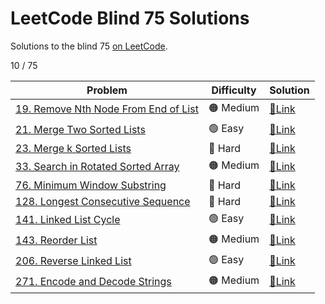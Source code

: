 # LeetCode Blind 75 Solutions
Solutions to the blind 75 [on LeetCode](https://leetcode.com/discuss/general-discussion/460599/blind-75-leetcode-questions).

10 / 75

| Problem | Difficulty | Solution |
| --- | --- | --- |
| [19. Remove Nth Node From End of List](https://leetcode.com/problems/remove-nth-node-from-end-of-list/) | 🟠 Medium | [🔗Link](019-remove-nth-node-from-end-of-list) |
| [21. Merge Two Sorted Lists](https://leetcode.com/problems/merge-two-sorted-lists/) | 🟢 Easy | [🔗Link](021-merge-two-sorted-lists) |
| [23. Merge k Sorted Lists](https://leetcode.com/problems/merge-k-sorted-lists/) | 🔴 Hard | [🔗Link](023-merge-k-sorted-lists) |
| [33. Search in Rotated Sorted Array](https://leetcode.com/problems/search-in-rotated-sorted-array/) | 🟠 Medium | [🔗Link](033-search-in-rotated-sorted-array) |
| [76. Minimum Window Substring](https://leetcode.com/problems/minimum-window-substring/) | 🔴 Hard | [🔗Link](076-minimum-window-substring) |
| [128. Longest Consecutive Sequence](https://leetcode.com/problems/longest-consecutive-sequence/) | 🔴 Hard | [🔗Link](128-longest-consecutive-sequence) |
| [141. Linked List Cycle](https://leetcode.com/problems/linked-list-cycle/) | 🟢 Easy | [🔗Link](141-linked-list-cycle) |
| [143. Reorder List](https://leetcode.com/problems/reorder-list/) | 🟠 Medium | [🔗Link](143-reorder-list) |
| [206. Reverse Linked List](https://leetcode.com/problems/reverse-linked-list/) | 🟢 Easy | [🔗Link](206-reverse-linked-list) |
| [271. Encode and Decode Strings](https://leetcode.com/problems/encode-and-decode-strings/) | 🟠 Medium | [🔗Link](271-encode-and-decode-strings) |
